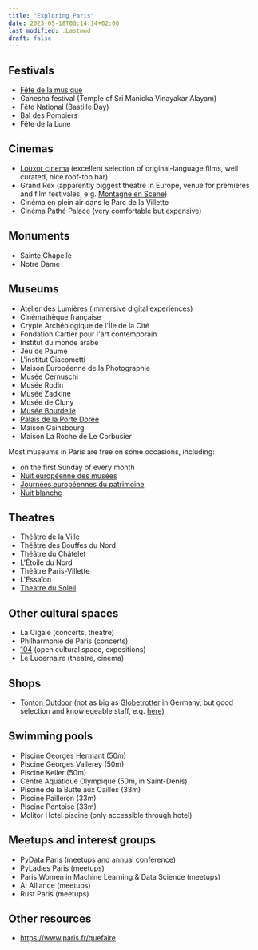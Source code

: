 ```yaml
---
title: "Exploring Paris"
date: 2025-05-18T00:14:14+02:00
last_modified: .Lastmod
draft: false
---
```


## Festivals

- [Fête de la musique](https://fetedelamusique.culture.gouv.fr/)
- Ganesha festival (Temple of Sri Manicka Vinayakar Alayam)
- Fête National (Bastille Day)
- Bal des Pompiers
- Fête de la Lune

## Cinemas

- [Louxor cinema](https://www.cinemalouxor.fr) (excellent selection of original-language films, well curated, nice roof-top bar)
- Grand Rex (apparently biggest theatre in Europe, venue for premieres and film festivales, e.g. [Montagne en Scene](https://www.montagne-en-scene.com/))
- Cinéma en plein air dans le Parc de la Villette
- Cinéma Pathé Palace (very comfortable but expensive)

## Monuments

- Sainte Chapelle
- Notre Dame

## Museums

- Atelier des Lumières (immersive digital experiences)
- Cinémathèque française
- Crypte Archéologique de l'İle de la Cité
- Fondation Cartier pour l'art contemporain
- Institut du monde arabe
- Jeu de Paume
- L'institut Giacometti
- Maison Européenne de la Photographie
- Musée Cernuschi
- Musée Rodin
- Musée Zadkine
- Musée de Cluny
- [Musée Bourdelle](https://www.bourdelle.paris.fr)
- [Palais de la Porte Dorée](https://www.palais-portedoree.fr/)
- Maison Gainsbourg
- Maison La Roche de Le Corbusier

Most museums in Paris are free on some occasions, including:

- on the first Sunday of every month
- [Nuit européenne des musées](https://nuitdesmusees.culture.gouv.fr/)
- [Journées européennes du patrimoine](https://journeesdupatrimoine.culture.gouv.fr/)
- [Nuit blanche](https://www.paris.fr/nuit-blanche-2025)

## Theatres

- Théâtre de la Ville
- Théâtre des Bouffes du Nord
- Théâtre du Châtelet
- L'Étoile du Nord
- Théâtre Paris-Villette
- L'Essaïon
- [Theatre du Soleil](https://theatre-du-soleil.fr)

## Other cultural spaces

- La Cigale (concerts, theatre)
- Philharmonie de Paris (concerts)
- [104](https://www.104.fr) (open cultural space, expositions)
- Le Lucernaire (theatre, cinema)

## Shops

- [Tonton Outdoor](https://www.tonton-outdoor.com/) (not as big as [Globetrotter](https://www.globetrotter.de/) in Germany, but good selection and knowlegeable staff, e.g. [here](https://maps.app.goo.gl/E9sxUM9qqv4GWAJe7))

## Swimming pools

- Piscine Georges Hermant (50m)
- Piscine Georges Vallerey (50m)
- Piscine Keller (50m)
- Centre Aquatique Olympique (50m, in Saint-Denis)
- Piscine de la Butte aux Cailles (33m)
- Piscine Pailleron (33m)
- Piscine Pontoise (33m)
- Molitor Hotel piscine (only accessible through hotel)

## Meetups and interest groups

- PyData Paris (meetups and annual conference)
- PyLadies Paris (meetups)
- Paris Women in Machine Learning & Data Science (meetups)
- AI Alliance (meetups)
- Rust Paris (meetups)

## Other resources

- https://www.paris.fr/quefaire

